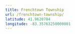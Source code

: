```yaml
---
title: Frenchtown Township
url: /frenchtown-township/
latitude: 41.9620784
longitude: -83.35763250000001
---
```

